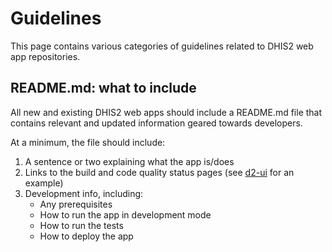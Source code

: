 # Guidelines
This page contains various categories of guidelines related to DHIS2 web app repositories.

## README.md: what to include

All new and existing DHIS2 web apps should include a README.md file that contains relevant and updated information geared towards developers.

At a minimum, the file should include:

1. A sentence or two explaining what the app is/does
2. Links to the build and code quality status pages (see [d2-ui](https://github.com/dhis2/d2-ui) for an example)
3. Development info, including:
    * Any prerequisites
    * How to run the app in development mode
    * How to run the tests
    * How to deploy the app
